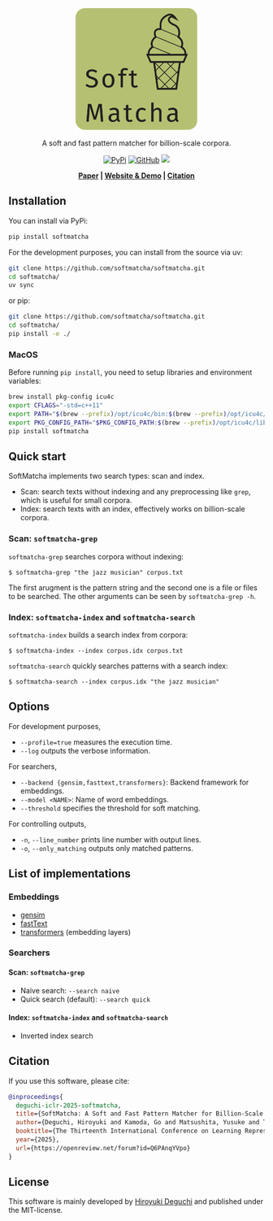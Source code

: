 <p align="center">
<img src="./docs/icon.svg" height="240px">
</p>

<p align="center">
A soft and fast pattern matcher for billion-scale corpora.
</p>

<p align="center">
<a href="https://pypi.org/project/softmatcha"><img alt="PyPi" src="https://img.shields.io/pypi/v/softmatcha"></a>
<a href="https://github.com/softmatcha/softmatcha/blob/main/LICENSE"><img alt="GitHub" src="https://img.shields.io/github/license/softmatcha/softmatcha.svg"></a>
<a href=""><img src="https://github.com/softmatcha/softmatcha/actions/workflows/ci.yaml/badge.svg"></a>
</p>
<p align="center">
<b>
      <a href="https://openreview.net/forum?id=Q6PAnqYVpo">Paper</a> |
      <a href="https://softmatcha.github.io">Website & Demo</a> |
      <!-- <a href="https://softmatcha.readthedocs.io">Reference docs</a> | -->
      <a href="https://github.com/softmatcha/softmatcha#citation">Citation</a>
</b>
</p>

## Installation

You can install via PyPi:

``` bash
pip install softmatcha
```

For the development purposes, you can install from the source via uv:

``` bash
git clone https://github.com/softmatcha/softmatcha.git
cd softmatcha/
uv sync
```

or pip:

``` bash
git clone https://github.com/softmatcha/softmatcha.git
cd softmatcha/
pip install -e ./
```

### MacOS
Before running `pip install`, you need to setup libraries and environment variables:
``` bash
brew install pkg-config icu4c
export CFLAGS="-std=c++11"
export PATH="$(brew --prefix)/opt/icu4c/bin:$(brew --prefix)/opt/icu4c/sbin:$PATH"
export PKG_CONFIG_PATH="$PKG_CONFIG_PATH:$(brew --prefix)/opt/icu4c/lib/pkgconfig"
pip install softmatcha

```
## Quick start

SoftMatcha implements two search types: scan and index.

- Scan: search texts without indexing and any preprocessing like `grep`, which is useful for small corpora.
- Index: search texts with an index, effectively works on billion-scale corpora.

### Scan: `softmatcha-grep`

`softmatcha-grep` searches corpora without indexing:

``` shell-session
$ softmatcha-grep "the jazz musician" corpus.txt
```

The first arugment is the pattern string and the second one is a file or files to be searched.
The other arguments can be seen by `softmatcha-grep -h`.

### Index: `softmatcha-index` and `softmatcha-search`

`softmatcha-index` builds a search index from corpora:

``` shell-session
$ softmatcha-index --index corpus.idx corpus.txt
```

`softmatcha-search` quickly searches patterns with a search index:

``` shell-session
$ softmatcha-search --index corpus.idx "the jazz musician"
```

## Options

For development purposes,
- `--profile=true` measures the execution time.
- `--log` outputs the verbose information.

For searchers,
- `--backend {gensim,fasttext,transformers}`: Backend framework for embeddings.
- `--model <NAME>`: Name of word embeddings.
- `--threshold` specifies the threshold for soft matching.

For controlling outputs,
- `-n`, `--line_number` prints line number with output lines.
- `-o`, `--only_matching` outputs only matched patterns.

## List of implementations
### Embeddings
- [gensim](https://github.com/piskvorky/gensim)
- [fastText](https://github.com/facebookresearch/fastText)
- [transformers](https://github.com/huggingface/transformers) (embedding layers)

### Searchers
#### Scan: `softmatcha-grep`
- Naive search: `--search naive`
- Quick search (default): `--search quick`

#### Index: `softmatcha-index` and `softmatcha-search`
- Inverted index search

## Citation
If you use this software, please cite:

``` bibtex
@inproceedings{
  deguchi-iclr-2025-softmatcha,
  title={SoftMatcha: A Soft and Fast Pattern Matcher for Billion-Scale Corpus Searches},
  author={Deguchi, Hiroyuki and Kamoda, Go and Matsushita, Yusuke and Taguchi, Chihiro and Waga, Masaki and Suenaga, Kohei and Yokoi, Sho},
  booktitle={The Thirteenth International Conference on Learning Representations (ICLR 2025)},
  year={2025},
  url={https://openreview.net/forum?id=Q6PAnqYVpo}
}
```

## License

This software is mainly developed by [Hiroyuki
Deguchi](https://sites.google.com/view/hdeguchi) and published under the
MIT-license.
